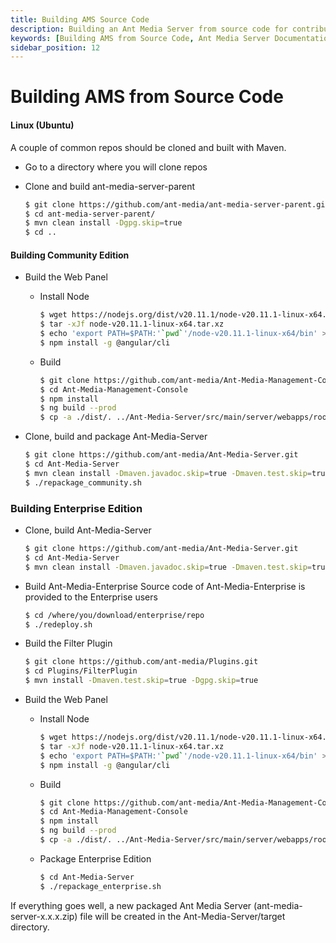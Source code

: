 ```yaml
---
title: Building AMS Source Code 
description: Building an Ant Media Server from source code for contribution or further development.
keywords: [Building AMS from Source Code, Ant Media Server Documentation, Ant Media Server Tutorials]
sidebar_position: 12
---
```


# Building AMS from Source Code

#### Linux (Ubuntu)

A couple of common repos should be cloned and built with Maven.

*   Go to a directory where you will clone repos
*   Clone and build ant-media-server-parent
    
    ```bash
    $ git clone https://github.com/ant-media/ant-media-server-parent.git
    $ cd ant-media-server-parent/
    $ mvn clean install -Dgpg.skip=true
    $ cd ..
    ```

#### Building Community Edition

*   Build the Web Panel
    *   Install Node
        
        ```bash
        $ wget https://nodejs.org/dist/v20.11.1/node-v20.11.1-linux-x64.tar.xz
        $ tar -xJf node-v20.11.1-linux-x64.tar.xz
        $ echo 'export PATH=$PATH:'`pwd`'/node-v20.11.1-linux-x64/bin' >> ~/.bashrc
        $ npm install -g @angular/cli
        ```
        
    *   Build
        ```bash
        $ git clone https://github.com/ant-media/Ant-Media-Management-Console.git
        $ cd Ant-Media-Management-Console
        $ npm install
        $ ng build --prod
        $ cp -a ./dist/. ../Ant-Media-Server/src/main/server/webapps/root/
         ```
       
   *   Clone, build and package Ant-Media-Server
   
       ```bash
       $ git clone https://github.com/ant-media/Ant-Media-Server.git
       $ cd Ant-Media-Server
       $ mvn clean install -Dmaven.javadoc.skip=true -Dmaven.test.skip=true -Dgpg.skip=true
       $ ./repackage_community.sh
        ```
        
### Building Enterprise Edition

*   Clone, build Ant-Media-Server
    ```bash   
    $ git clone https://github.com/ant-media/Ant-Media-Server.git
    $ cd Ant-Media-Server
    $ mvn clean install -Dmaven.javadoc.skip=true -Dmaven.test.skip=true -Dgpg.skip=true
    ```
    
*   Build Ant-Media-Enterprise Source code of Ant-Media-Enterprise is provided to the Enterprise users

    ```bash
    $ cd /where/you/download/enterprise/repo
    $ ./redeploy.sh
    ```
*   Build the Filter Plugin
    ```bash
    $ git clone https://github.com/ant-media/Plugins.git
    $ cd Plugins/FilterPlugin
    $ mvn install -Dmaven.test.skip=true -Dgpg.skip=true
    ```
    
*   Build the Web Panel
    *   Install Node
        ```bash
        $ wget https://nodejs.org/dist/v20.11.1/node-v20.11.1-linux-x64.tar.xz
        $ tar -xJf node-v20.11.1-linux-x64.tar.xz
        $ echo 'export PATH=$PATH:'`pwd`'/node-v20.11.1-linux-x64/bin' >> ~/.bashrc
        $ npm install -g @angular/cli 
        ```
        
    *   Build
        ```bash
        $ git clone https://github.com/ant-media/Ant-Media-Management-Console.git
        $ cd Ant-Media-Management-Console
        $ npm install
        $ ng build --prod
        $ cp -a ./dist/. ../Ant-Media-Server/src/main/server/webapps/root/
        ```
    *   Package Enterprise Edition
        ```bash
        $ cd Ant-Media-Server
        $ ./repackage_enterprise.sh
        ```

If everything goes well, a new packaged Ant Media Server (ant-media-server-x.x.x.zip) file will be created in the Ant-Media-Server/target directory.
